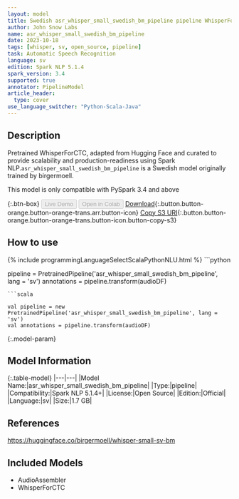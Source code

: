 ```yaml
---
layout: model
title: Swedish asr_whisper_small_swedish_bm_pipeline pipeline WhisperForCTC from birgermoell
author: John Snow Labs
name: asr_whisper_small_swedish_bm_pipeline
date: 2023-10-18
tags: [whisper, sv, open_source, pipeline]
task: Automatic Speech Recognition
language: sv
edition: Spark NLP 5.1.4
spark_version: 3.4
supported: true
annotator: PipelineModel
article_header:
  type: cover
use_language_switcher: "Python-Scala-Java"
---
```


## Description

Pretrained WhisperForCTC, adapted from Hugging Face and curated to provide scalability and production-readiness using Spark NLP.`asr_whisper_small_swedish_bm_pipeline` is a Swedish model originally trained by birgermoell.

This model is only compatible with PySpark 3.4 and above

{:.btn-box}
<button class="button button-orange" disabled>Live Demo</button>
<button class="button button-orange" disabled>Open in Colab</button>
[Download](https://s3.amazonaws.com/auxdata.johnsnowlabs.com/public/models/asr_whisper_small_swedish_bm_pipeline_sv_5.1.4_3.4_1697623575673.zip){:.button.button-orange.button-orange-trans.arr.button-icon}
[Copy S3 URI](s3://auxdata.johnsnowlabs.com/public/models/asr_whisper_small_swedish_bm_pipeline_sv_5.1.4_3.4_1697623575673.zip){:.button.button-orange.button-orange-trans.button-icon.button-copy-s3}

## How to use



<div class="tabs-box" markdown="1">
{% include programmingLanguageSelectScalaPythonNLU.html %}
```python

pipeline = PretrainedPipeline('asr_whisper_small_swedish_bm_pipeline', lang = 'sv')
annotations =  pipeline.transform(audioDF)

```
```scala

val pipeline = new PretrainedPipeline('asr_whisper_small_swedish_bm_pipeline', lang = 'sv')
val annotations = pipeline.transform(audioDF)

```
</div>

{:.model-param}
## Model Information

{:.table-model}
|---|---|
|Model Name:|asr_whisper_small_swedish_bm_pipeline|
|Type:|pipeline|
|Compatibility:|Spark NLP 5.1.4+|
|License:|Open Source|
|Edition:|Official|
|Language:|sv|
|Size:|1.7 GB|

## References

https://huggingface.co/birgermoell/whisper-small-sv-bm

## Included Models

- AudioAssembler
- WhisperForCTC